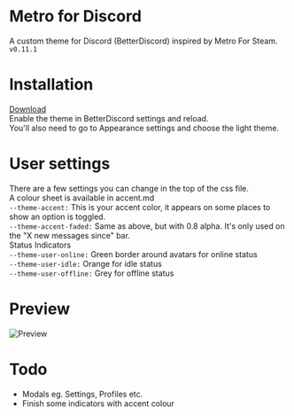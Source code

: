 # Metro for Discord
A custom theme for Discord (BetterDiscord) inspired by Metro For Steam.  
```v0.11.1```

# Installation
[Download](https://raw.githubusercontent.com)  
Enable the theme in BetterDiscord settings and reload.  
You'll also need to go to Appearance settings and choose the light theme.

# User settings
There are a few settings you can change in the top of the css file.  
A colour sheet is available in accent.md  
```--theme-accent:``` This is your accent color, it appears on some places to show an option is toggled.  
```--theme-accent-faded:``` Same as above, but with 0.8 alpha. It's only used on the "X new messages since" bar.  
Status Indicators  
```--theme-user-online:``` Green border around avatars for online status  
```--theme-user-idle:``` Orange for idle status  
```--theme-user-offline:``` Grey for offline status

# Preview
![Preview](http://i.imgur.com/bL03kTk.png)

# Todo
* Modals eg. Settings, Profiles etc.
* Finish some indicators with accent colour